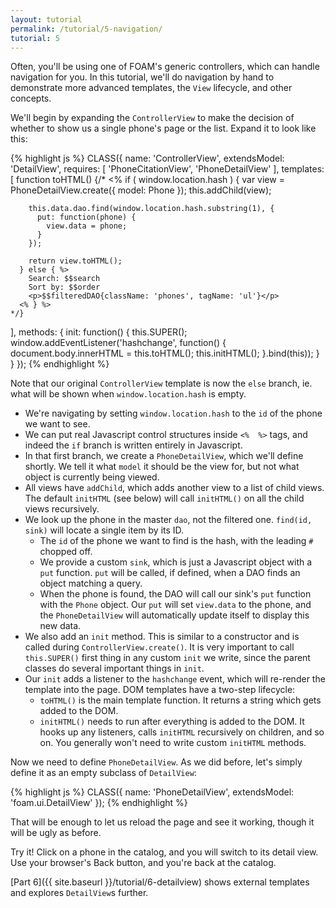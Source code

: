 ```yaml
---
layout: tutorial
permalink: /tutorial/5-navigation/
tutorial: 5
---
```


Often, you'll be using one of FOAM's generic controllers, which can handle
navigation for you. In this tutorial, we'll do navigation by hand to demonstrate
more advanced templates, the `View` lifecycle, and other concepts.

We'll begin by expanding the `ControllerView` to make the decision of whether to
show us a single phone's page or the list. Expand it to look like this:

{% highlight js %}
CLASS({
  name: 'ControllerView',
  extendsModel: 'DetailView',
  requires: [
    'PhoneCitationView',
    'PhoneDetailView'
  ],
  templates: [
    function toHTML() {/*
      <% if ( window.location.hash ) {
        var view = PhoneDetailView.create({ model: Phone });
        this.addChild(view);

        this.data.dao.find(window.location.hash.substring(1), {
          put: function(phone) {
            view.data = phone;
          }
        });

        return view.toHTML();
      } else { %>
        Search: $$search
        Sort by: $$order
        <p>$$filteredDAO{className: 'phones', tagName: 'ul'}</p>
      <% } %>
    */}
  ],
  methods: {
    init: function() {
      this.SUPER();
      window.addEventListener('hashchange', function() {
        document.body.innerHTML = this.toHTML();
        this.initHTML();
      }.bind(this));
    }
  }
});
{% endhighlight %}

Note that our original `ControllerView` template is now the `else` branch, ie.
what will be shown when `window.location.hash` is empty.

- We're navigating by setting `window.location.hash` to the `id` of the phone we
  want to see.
- We can put real Javascript control structures inside `<%  %>` tags, and indeed
  the `if` branch is written entirely in Javascript.
- In that first branch, we create a `PhoneDetailView`, which we'll define
  shortly. We tell it what `model` it should be the view for, but not what
  object is currently being viewed.
- All views have `addChild`, which adds another view to a list of child views.
  The default `initHTML` (see below) will call `initHTML()` on all the child
  views recursively.
- We look up the phone in the master `dao`, not the filtered one.
  `find(id, sink)` will locate a single item by its ID.
    - The `id` of the phone we want to find is the hash, with the leading `#`
      chopped off.
    - We provide a custom `sink`, which is just a Javascript object with a `put`
      function. `put` will be called, if defined, when a DAO finds an object
      matching a query.
    - When the phone is found, the DAO will call our sink's `put` function with
      the `Phone` object. Our `put` will set `view.data` to the phone, and the
      `PhoneDetailView` will automatically update itself to display this new
      data.
- We also add an `init` method. This is similar to a constructor and is called
  during `ControllerView.create()`. It is very important to call `this.SUPER()`
  first thing in any custom `init` we write, since the parent classes do several
  important things in `init`.
- Our `init` adds a listener to the `hashchange` event, which will re-render the
  template into the page. DOM templates have a two-step lifecycle:
    - `toHTML()` is the main template function. It returns a string which gets
      added to the DOM.
    - `initHTML()` needs to run after everything is added to the DOM. It hooks
      up any listeners, calls `initHTML` recursively on children, and so on. You
      generally won't need to write custom `initHTML` methods.


Now we need to define `PhoneDetailView`. As we did before, let's simply define
it as an empty subclass of `DetailView`:

{% highlight js %}
CLASS({
  name: 'PhoneDetailView',
  extendsModel: 'foam.ui.DetailView'
});
{% endhighlight %}

That will be enough to let us reload the page and see it working, though it will
be ugly as before.

Try it! Click on a phone in the catalog, and you will switch to its detail view.
Use your browser's Back button, and you're back at the catalog.

[Part 6]({{ site.baseurl }}/tutorial/6-detailview) shows external templates and
explores `DetailView`s further.

